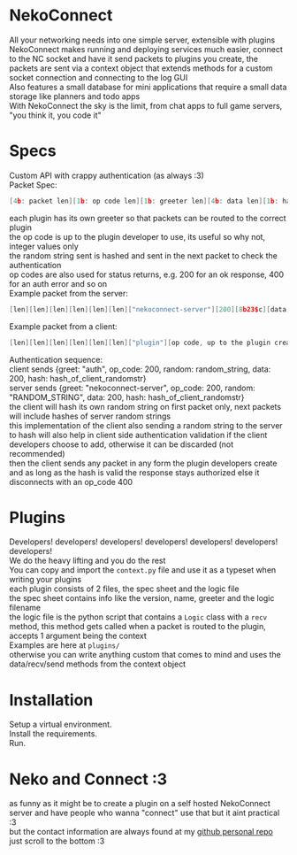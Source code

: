 # NekoConnect  
All your networking needs into one simple server, extensible with plugins  
NekoConnect makes running and deploying services much easier, connect to the NC socket and have it send packets to plugins you create, the packets are sent via a context object that extends methods for a custom socket connection and connecting to the log GUI  
Also features a small database for mini applications that require a small data storage like planners and todo apps  
With NekoConnect the sky is the limit, from chat apps to full game servers, "you think it, you code it"  
  
# Specs  
Custom API with crappy authentication (as always :3)  
Packet Spec:  
```cpp
[4b: packet len][1b: op code len][1b: greeter len][4b: data len][1b: hash len][1b: next random string len][greeter][op code][random string][data][hash]
```
each plugin has its own greeter so that packets can be routed to the correct plugin  
the op code is up to the plugin developer to use, its useful so why not, integer values only  
the random string sent is hashed and sent in the next packet to check the authentication  
op codes are also used for status returns, e.g. 200 for an ok response, 400 for an auth error and so on  
Example packet from the server:  
```cpp
[len][len][len][len][len][len]["nekoconnect-server"][200][8b23$c][data, in case of server status messages its the same as the op code][hash, in case of server responses its always "server"]
```
Example packet from a client:  
```cpp
[len][len][len][len][len][len]["plugin"][op code, up to the plugin creator to decide][a generated random string to be used in the authentication process][data, pretty much up to the devs][hash, in case of first packet it will hash the client random string]
```
Authentication sequence:  
client sends {greet: "auth", op_code: 200, random: random_string, data: 200, hash: hash_of_client_randomstr}  
server sends {greet: "nekoconnect-server", op_code: 200, random: "RANDOM_STRING", data: 200, hash: hash_of_client_randomstr}  
the client will hash its own random string on first packet only, next packets will include hashes of server random strings  
this implementation of the client also sending a random string to the server to hash will also help in client side authentication validation if the client developers choose to add, otherwise it can be discarded (not recommended)  
then the client sends any packet in any form the plugin developers create and as long as the hash is valid the response stays authorized else it disconnects with an op_code 400  
  
# Plugins  
Developers! developers! developers! developers! developers! developers! developers!  
We do the heavy lifting and you do the rest  
You can copy and import the `context.py` file and use it as a typeset when writing your plugins  
each plugin consists of 2 files, the spec sheet and the logic file  
the spec sheet contains info like the version, name, greeter and the logic filename  
the logic file is the python script that contains a `Logic` class with a `recv` method, this method gets called when a packet is routed to the plugin, accepts 1 argument being the context  
Examples are here at `plugins/`  
otherwise you can write anything custom that comes to mind and uses the data/recv/send methods from the context object  
  
# Installation  
Setup a virtual environment.  
Install the requirements.  
Run.  
  
# Neko and Connect :3  
as funny as it might be to create a plugin on a self hosted NekoConnect server and have people who wanna "connect" use that but it aint practical :3  
but the contact information are always found at my [github personal repo](https://github.com/NekoMimiOfficial/NekoMimiOfficial) just scroll to the bottom :3   
